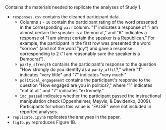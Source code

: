 Contains the materials needed to replicate the analyses of Study 1.

- `responses.csv` contains the cleaned participant data.
  - Columns `1` - `10` contain the participant rating of the word presented in the corresponding `pair` column. "1" indicates a response of "I am almost certain the speaker is a Democrat," and "6" indicates a response of "I am almost certain the speaker is a Republican." For example, the participant in the first row was presented the word "sorrow" (and not the word "joy") and gave a response corresponding to 2 ("I am reasonably sure the speaker is a Democrat").
  - `party_strength` contains the participant's response to the question "How strongly do you identify as a `party_affil`?," where "1" indicates "very little" and "7" indicates "very much."
  - `political_engagement` contains the participant's response to the question "How engaged are you in politics?," where "1" indicates "not at all" and "7" indicates "extremely."
  - `imc_passed` indicates whether the participant passed the instructional manipulation check (Oppenheimer, Meyvis, & Davidenko, 2009). Participants for whom this value is "FALSE" were not included in reported analyses.
- `replicate.ipynb` replicates the analyses in the paper.
- `fig1b.py` reproduces Figure 1B.

